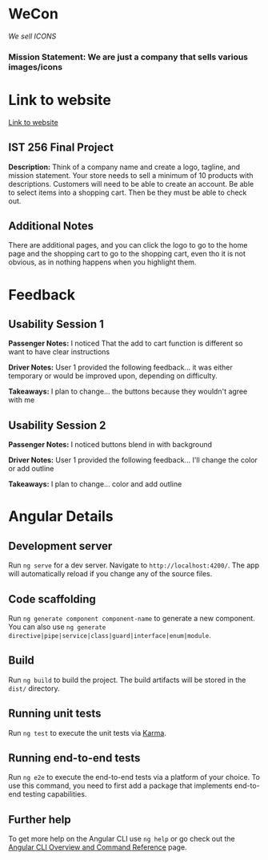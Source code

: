 # WeCon

*We sell ICONS*
### Mission Statement: We are just a company that sells various images/icons

# Link to website
[Link to website](https://karma-runner.github.io)

## IST 256 Final Project
**Description:**
Think of a company name and create a logo, tagline, and mission statement.
Your store needs to sell a minimum of 10 products with descriptions.
Customers will need to be able to create an account.
Be able to select items into a shopping cart.
Then be they must be able to check out.

## Additional Notes
There are additional pages, and you can click the logo to go to the home page and the shopping cart to go to the shopping cart, even tho it is not obvious, as in nothing happens when you highlight them.

# Feedback

## Usability Session 1

**Passenger Notes:** I noticed That the add to cart function is different so want to have clear instructions

**Driver Notes:** User 1 provided the following feedback... it was either temporary or would be improved upon, depending on difficulty.

**Takeaways:** I plan to change... the buttons because they wouldn't agree with me

## Usability Session 2

**Passenger Notes:** I noticed buttons blend in with background

**Driver Notes:** User 1 provided the following feedback... I'll change the color or add outline

**Takeaways:** I plan to change... color and add outline

# Angular Details

## Development server

Run `ng serve` for a dev server. Navigate to `http://localhost:4200/`. The app will automatically reload if you change any of the source files.

## Code scaffolding

Run `ng generate component component-name` to generate a new component. You can also use `ng generate directive|pipe|service|class|guard|interface|enum|module`.

## Build

Run `ng build` to build the project. The build artifacts will be stored in the `dist/` directory.

## Running unit tests

Run `ng test` to execute the unit tests via [Karma](https://karma-runner.github.io).

## Running end-to-end tests

Run `ng e2e` to execute the end-to-end tests via a platform of your choice. To use this command, you need to first add a package that implements end-to-end testing capabilities.

## Further help

To get more help on the Angular CLI use `ng help` or go check out the [Angular CLI Overview and Command Reference](https://angular.io/cli) page.
